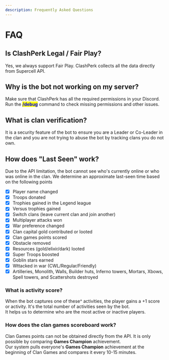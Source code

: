```yaml
---
description: Frequently Asked Questions
---
```


# FAQ

## Is ClashPerk Legal / Fair Play?

Yes, we always support Fair Play. ClashPerk collects all the data directly from Supercell API.

## Why is the bot not working on my server?

Make sure that ClashPerk has all the required permissions in your Discord. Run the <mark style="color:blue;">**/debug**</mark> command to check missing permissions and other issues.

## What is clan verification?

It is a security feature of the bot to ensure you are a Leader or Co-Leader in the clan and you are not trying to abuse the bot by tracking clans you do not own.

## How does "Last Seen" work?

Due to the API limitation, the bot cannot see who's currently online or who was online in the clan. We determine an approximate last-seen time based on the following points

* [x] Player name changed
* [x] Troops donated
* [x] Trophies gained in the Legend league
* [x] Versus trophies gained
* [x] Switch clans (leave current clan and join another)
* [x] Multiplayer attacks won
* [x] War preference changed
* [x] Clan capital gold contributed or looted
* [x] Clan games points scored
* [x] Obstacle removed
* [x] Resources (gold/elixir/dark) looted
* [x] Super Troops boosted
* [x] Goblin stars earned
* [x] Wttacked in war (CWL/Regular/Friendly)
* [x] Artilleries, Monolith, Walls, Builder huts, Inferno towers, Mortars, Xbows, Spell towers, and Scattershots destroyed

### What is activity score?

When the bot captures one of these^ activities, the player gains a +1 score or activity. It's the total number of activities seen by the bot.\
It helps us to determine who are the most active or inactive players.

### How does the clan games scoreboard work?

Clan Games points can not be obtained directly from the API. It is only possible by comparing **Games Champion** achievement.\
Our system pulls everyone's **Games Champion** achievement at the beginning of Clan Games and compares it every 10-15 minutes.
